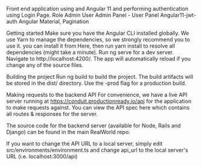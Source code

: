Front end application using and Angular 11 and performing authentication using Login Page.
Role Admin User 
Admin Panel - User Panel
Angular11-jwt-auth
Angular Material, Pagination 

Getting started
Make sure you have the Angular CLI installed globally. We use Yarn to manage the dependencies, so we strongly recommend you to use it. you can install it from Here, then run yarn install to resolve all dependencies (might take a minute).
Run ng serve for a dev server. Navigate to http://localhost:4200/. The app will automatically reload if you change any of the source files.

Building the project
Run ng build to build the project. The build artifacts will be stored in the dist/ directory. Use the -prod flag for a production build.

Making requests to the backend API
For convenience, we have a live API server running at https://conduit.productionready.io/api for the application to make requests against. You can view the API spec here which contains all routes & responses for the server.

The source code for the backend server (available for Node, Rails and Django) can be found in the main RealWorld repo.

If you want to change the API URL to a local server, simply edit src/environments/environment.ts and change api_url to the local server's URL (i.e. localhost:3000/api)
